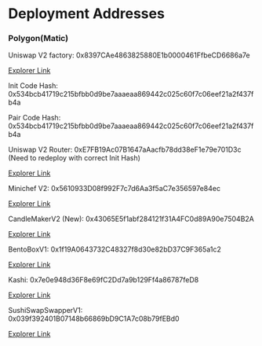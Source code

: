 # Deployment Addresses

### Polygon(Matic)

Uniswap V2 factory: 0x8397CAe4863825880E1b0000461FfbeCD6686a7e

[Explorer Link](https://polygonscan.com/address/0x8397CAe4863825880E1b0000461FfbeCD6686a7e)

Init Code Hash: 0x534bcb41719c215bfbb0d9be7aaaeaa869442c025c60f7c06eef21a2f437fb4a

Pair Code Hash: 0x534bcb41719c215bfbb0d9be7aaaeaa869442c025c60f7c06eef21a2f437fb4a

Uniswap V2 Router: 0xE7FB19Ac07B1647aAacfb78dd38eF1e79e701D3c (Need to redeploy with correct Init Hash)

[Explorer Link](https://polygonscan.com/address/0xe7fb19ac07b1647aaacfb78dd38ef1e79e701d3c#readContract)

Minichef V2: 0x5610933D08f992F7c7d6Aa3f5aC7e356597e84ec

[Explorer Link](https://polygonscan.com/address/0x5610933d08f992f7c7d6aa3f5ac7e356597e84ec#code)

CandleMakerV2 (New): 0x43065E5f1abf284121f31A4FC0d89A90e7504B2A

[Explorer Link](https://polygonscan.com/address/0x43065e5f1abf284121f31a4fc0d89a90e7504b2a#readContract)

BentoBoxV1: 0x1f19A0643732C48327f8d30e82bD37C9F365a1c2

[Explorer Link](https://polygonscan.com/address/0x1f19a0643732c48327f8d30e82bd37c9f365a1c2#code)

Kashi: 0x7e0e948d36F8e69fC2Dd7a9b129Ff4a86787feD8

[Explorer Link](https://polygonscan.com/address/0x7e0e948d36f8e69fc2dd7a9b129ff4a86787fed8#code)

SushiSwapSwapperV1: 0x039f392401B07148b66869bD9C1A7c08b79fEBd0

[Explorer Link](https://polygonscan.com/address/0x039f392401b07148b66869bd9c1a7c08b79febd0#code)

